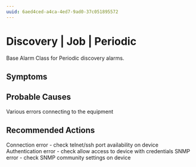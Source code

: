 ```yaml
---
uuid: 6aed4ced-a4ca-4ed7-9ad0-37c051895572
---
```

# Discovery | Job | Periodic

Base Alarm Class for Periodic discovery alarms.

## Symptoms

## Probable Causes

Various errors connecting to the equipment

## Recommended Actions

Connection error - check telnet/ssh port availability on device
Authentication error - check allow access to device with credentials
SNMP error - check SNMP community settings on device
